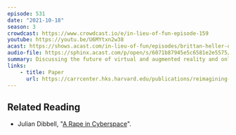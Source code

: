 ```yaml
---
episode: 531
date: "2021-10-18"
season: 3
crowdcast: https://www.crowdcast.io/e/in-lieu-of-fun-episode-159
youtube: https://youtu.be/U6MYtxn2w38
acast: https://shows.acast.com/in-lieu-of-fun/episodes/brittan-heller-on-augmented-reality
audio-file: https://sphinx.acast.com/p/open/s/6071b87945e5c6581e2e5575/e/617091f5db6b9c00130ee980/media.mp3
summary: Discussing the future of virtual and augmented reality and online harm
links:
    - title: Paper
      url: https://carrcenter.hks.harvard.edu/publications/reimagining-reality-human-rights-and-immersive-technology
---
```

## Related Reading

- Julian Dibbell, "[A Rape in Cyberspace][article]".

[article]: http://www.juliandibbell.com/articles/a-rape-in-cyberspace/
